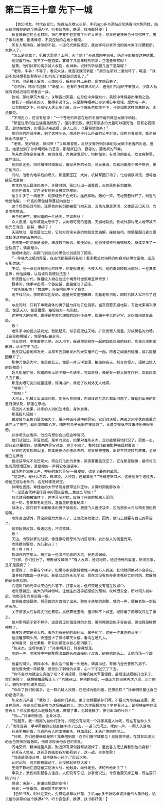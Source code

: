 # 第二百三十章 先下一城
        【告知书友，时代在变化，免费站点难以长存，手机app多书源站点切换看书大势所趋，站长给你推荐的这个换源APP，听书音色多、换源、找书都好使！】
       新星最新型的合金材料，银色甲胄中甚至掺了少许太阳金，结果还是被黑色长剑劈开了，男子眼前发黑，剧痛难忍，不受控制的在地上翻滚。
       所有人都动容，被惊的不轻，一道乌光撕裂夜空，就这样将孙家派出的强大男子拦腰截断，太惊人了。
       “怎么是他赢了，机械大军呢？上啊，灭了他！”孙逸晨院中怒吼，绝对不能接受这种结果。
       他迎着月光，摆下了一座酒菜，宴请了几位年轻的朋友，正准备庆贺呢！
       结果，他们孙家的高手被人收割，血淋淋，说好的斩杀超凡当下酒菜呢？
       “老陈，牛犇！不等了，看完大战，我连夜就回新星！”周云在新月上激动坏了，喊道：“我迫不及待想看到那群孙子如同死了老娘似的面孔了。”
       当初，他是被人奚落，心情郁闷，躲到新月上来的，现在想回去了。
       “杀的好，陈永杰超神！”新星上，也有许多练旧术的人，但他们的组织不够强大，少数人勉强有资格进秘网观看这一战。
       牧城，那栋摩天大楼上，关琳露出笑容，在月色中非常灿烂，美貌中难得露出柔和之色。
       她看了一眼孙家的人，懒得多说什么，只是那种眼神让孙承明心中发堵，想大吼一声。
       众目睽睽之下，孙家投入这么多力量，连一个陈永杰都拿不下，今晚如果这样落幕的话，无法接受。
       “不用担心，还没有结束！”一个苍老的声音在他的手腕带着的微型光脑中响起。
       “新星过来的这位强者虽然败了，但孙家没败，我们有很多的力量可以碾死他，没有必要顾忌，趁他在城外，即便是动用战舰，落人口实，也要将他绞杀！”
       那阴冷的声音传来，到了这种关头，哪还在乎什么所谓的公平对决，现在只看结果，能杀掉陈永杰就是了。
       “老陈，见好就收，快回来！”关琳很警惕，虽然没有听到孙承明与光脑中老者的对话。但是，她感觉到了孙承明眼中的恶意，那是疯狂的，狠毒的，要发疯的节奏。
       陈永杰现在金身璀璨，在他身后，大佛越发凝实，栩栩如生，有着他的面孔，屹立在那里，威严无比。
       他向前走去，同时精神领域震动，催动黑色的长剑，乌光暴涨，向着地面那个男子劈去，要将他击杀。
       同时，他看向地平线的尽头，那里黑压压一大片，机械军团开动了，化成钢铁洪流，想将他碾压成齑粉！
       原本在地上翻滚的男子，关键时刻，张口吐出一道雷霆，击的黑色长剑偏移。
       他脸色铁青，实在没有想到会被突然腰斩。
       他手中多了一柄扇子，刹那绽放五色光彩，猛然挥动，轰的一声，天地宛若炸开了，附近的地面龟裂，一尺宽的黑色缝隙蔓延向远处！
       这个场景极其可怕，连黑色的长剑都被震飞向天边，五色光像是洪流，又像是五口天刀，向着老陈劈去。
       黑色的天空，被照耀的一片通明，亮如白昼！
       众人震撼，这种威能太恐怖了，以肉眼可见的速度，天崩地裂般，牧城外那片无人地带被五色光芒淹没，割裂，爆碎了！
       天摇地动，扇面扇动过后，它前方百余米宽的地段全面崩解，摧枯拉朽，即便是超凡者也很难挡住这样的五色神光。
       老陈第一时间躲避出去，横渡数百米远，即便如此，他也被那种光稍微触及，身体又多了一些裂痕了，满身是血。
       他眼神凌厉，将翻飞到远方的黑色长剑接引了回来。
       “一件强大之极的异宝，在古代都赫赫有名吧？看来我想以纯粹的肉身对抗稀世宝物，还是有所欠缺。”
       不过，他一点也没有灰心的样子，相反很满足，今夜大战，他的奇景映现出部分，一旦真实显照，他估摸着，以后或许能硬抗法宝！
       即便是在古代，教祖级人物在他这个境界时也很难显照奇景！
       翻手间，他手中出现一个兽皮袋，直接催动了起来。
       “绞杀陈永杰！”牧城中，孙承明暗中下了命令。
       地平线尽头，那钢铁军团发动，能量光束密密麻麻，向着老陈扫射，同时机械大军冲杀了过来。
       与此同时，只剩下半截身体的男子猛力挥动五色羽扇，当真宛若天崩地裂，五色光束再次浮现，像是天刀，像是雷霆，摧毁前方一切阻挡。
       这种强大的宝物，即便是在古代璀璨的超凡传说中，都属于罕见的异宝，足以瞬间改变战局。
       轰！
       老陈手中的兽皮袋发光，鼓胀起来，似乎要兜住天地，扩张出慑人能量，形成莫名的力场，让夜空都模糊了，像是在扭曲空间。
       与此同时，老陈击穿大地，沉入地下，躲避那交织在一起的超能武器的扫射，能量光束密密麻麻，从半空中飞过。
       兽皮袋贴着地面发光，与那五色羽扇发出的光束撞击在一起，两者之间激烈碰撞，最后能量团爆开了。
       那种光像是大伞，像是蘑菇云，像是一片汪洋汹涌，拍击向高天，刺目而慑人，辐射出惊人的超物质！
       超凡能量扩张，照耀的天上地下都一片通明，亮如白昼，像是有一颗太阳在炸开，向着四面八方扩散。
       那是肉眼可见的能量涟漪，惊涛拍岸，席卷了牧城外无人地带。
       “喀嚓！”
       “刺啦！”
       大地上，机械大军出现问题，能量火花四溅，内部线路与芯片都出问题了，被辐射出来的能量涟漪波及，都僵在原地。
       观战的人发呆，孙家的人则如坠冰窖，身体发寒。
       那是超凡辐射！
       兽皮袋与五色羽扇太强大了，属于神话传说中的异宝。它们对决后，两者之间伞状的能量光满冲上了夜空，辐射向四面八方，精密的电子元器件被侵蚀了，比遭受强脉冲攻击还恐怖很多倍。
       孙承明头皮发麻，他没有想到会出现这种情况。
       他们试验过，异宝发威，是单向攻击，如果对准陈永杰，足以能够将他打没了，扇面一击，超凡者也要爆碎。结果两件异宝对轰，完全不同了，整片战场都被那种强辐射覆盖！
       孙家的这支机械军团，原本是要绝杀陈永杰的，结果反被摧毁，出现不可逆转的故障，全部僵立在原地！
       兽皮袋早先不足巴掌大，现在幻化出的景象，简直要覆盖夜空了，它在那里碰撞，最终将五色羽扇慢慢压制，直至嗖的一声将它收进袋中。
       战场内外鸦雀无声，神秘的古代异宝——兽皮袋，改变了最终的战局。
       “这袋子，是什么东西，乾坤袋，人种袋，还是其他？”钟诚狂咽口水，这是他亲手送过去，借给王煊与老陈的，这是钟家是异宝。
       钟晴也震撼，难怪她的太爷爷随身携带这件宝物，关键时刻能够改命！
       “一定是古代神话传说中的顶级宝物……竟这么可怕！”
       各大财阀都被镇住了，两件异宝对抗，废掉了孙家的机械人军团。
       这一刻，各家都无比重视，准备重新查看秘库！
       战场上，那只剩下半截躯体的男子被掳走，极速飞入兽皮袋中，包括那张大弓与两支银色箭羽等。
       老陈喜出望外，异宝的威力太惊人了，让他欣喜而激动，因为，他马上就要有自己的异宝了。
       他抓起兽皮袋，极速远去，冲向牧城。
       轰！
       天边，出现孙家的战舰，像是狰狞而恐怖的凶兽悬浮，发出骇人的能量光束。
       老陈提前警觉，先行避开了！
       咚！咚！咚！
       牧城外的空地上，被打出一些深不见底的大坑，宛若深渊般。
       “孙家，你们过分了，想毁掉牧城吗？”有人发声，通过秘网，通过特殊的渠道，质问孙家，是不是要疯了？
       即便败了，也要有个样子，如果孙家真敢将牧城一两百万人葬送，其他财阀绝对不会答应。
       潘多拉的魔盒一旦开启，新星以后将永无宁日，现在又没有到孙家生死存亡的时刻，敢屠城的话会惹众怒。
       几道刺目的光束从天边先后落下，打穿大地，但终究是没有落在牧城中。
       老陈很镇定，强大的精神领域，让他生出近乎超感般的预判，牧城很安全，所以闯入城中后，他都没有向身后看一眼。
       他将兽皮袋翻转，将里面的东西倒了出来，那男子落地的刹那，噗的一声，便被老陈一剑斩落头颅。
       关于那张大弓与两支银色箭羽，虽然算是宝物，但却称不上异宝，老陈看了两眼就背在了身上。
       他对那柄扇子爱不释手，这是真正价值连城的东西，虽然略微逊色于兽皮袋，但也算是稀世神物了。
       兽皮袋终究是别人的。五色羽扇是他的战利品，属于他了，这是一件真正的异宝！
       他提着那颗头颅，快速登上了那栋摩天大楼，看向在场几人。
       关琳喜悦，目光柔和，所有的紧张与担心都消散了。
       “陈永杰，这场你赢了！”孙承明开口，转身就想走。
       咚的一声，老陈将手中的那颗滴血的头颅直接扔了过去，砸在他的头上，让他当场一个踉跄。
       他霍的回头，眼神冰冷，看向这个留着一头短发、满身血迹、有佛门金光普照的男子。
       但他很快便一阵颤栗，感觉到了刺骨的杀意，心一下子就沉了下去。
       “你不会以为就这么完结了吧？不讲规矩，动用机械大军围猎我，最后连战舰都开出来了。你们失败了，就想拍拍屁股走人？”老陈开口，在他的身后，一尊庞大的怒佛再次浮现，光芒绚烂，俯视孙家的嫡系高层。
       “你杀了我们的高手，让一群机械人损毁，已经成为胜利者，还想怎样？”孙承明尽量让自己的话语平淡。
       陈永杰沉声道：“我败了，会被你们杀死。赢了自然要杀你们啊。不要以为你站在这里，就身在局外。孙家高层都是参与这场赌战的人。你以为你很超然吗？坐在看台上，俯视铁笼中的猛兽角斗？你没资格这么轻慢超凡者，做错了事，尤其是输了，要付出血的代价！”
       “你……”孙承明倒退，全身冰凉。
       “说起来，我一而再的被你们针对，却还没有杀死一个孙家高层人物呢，现在有这种人头了。”老陈说完，手中黑色的长剑直接挥动了出去，一道乌光闪过，噗的一声，一颗人头落地。
       孙承明被斩首，当着所有人的面被击杀，鲜血溅起，无头尸体倒在地上。
       “孙家，你们还要继续是吧？我奉陪到底！在你们康宁城相见！老陈寒声道，在其背后庞大的金色怒佛跟着轰鸣，佛首浮现出他自己的面孔。
       闪电交织，精神能量共振，附近所有探测器都被毁掉了，至此各方无法再看到他的身影！
       孙家有人低吼，这斩首的画面各方都看到了，这一战，孙家惨败！
       “我还是厚道点吧，就不联系小孙了。”周云大笑。
       此时此际，各方都被震动了，此役掀起轩然大波！
       王煊平静地在酒店看完这场大战，他起身，向外走去，该轮到他出手了！
       事实上，景悦城引起各方注目，人们没有忘记，孙家曾说过，今夜也要灭掉王煊，现在要开始了吗？
       感谢：渔潜丶，谢谢白银盟的支持！
       感谢：一笠烟雨，谢谢盟主的支持！
       【告知书友，时代在变化，免费站点难以长存，手机app多书源站点切换看书大势所趋，站长给你推荐的这个换源APP，听书音色多、换源、找书都好使！】